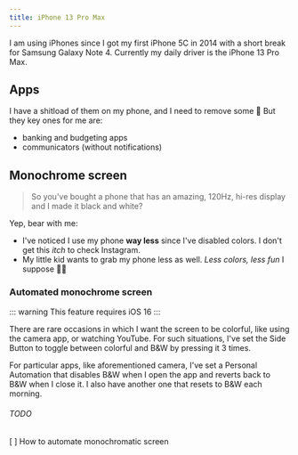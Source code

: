 ```yaml
---
title: iPhone 13 Pro Max
---
```


I am using iPhones since I got my first iPhone 5C in 2014 with a short break for Samsung Galaxy Note 4. Currently my daily driver is the iPhone 13 Pro Max. 

## Apps

I have a shitload of them on my phone, and I need to remove some 🙈 But they key ones for me are:

- banking and budgeting apps
- communicators (without notifications)

## Monochrome screen

> So you've bought a phone that has an amazing, 120Hz, hi-res display and I made it black and white?

Yep, bear with me: 

- I've noticed I use my phone **way less** since I've disabled colors. I don't get this _itch_ to check  Instagram.
- My little kid wants to grab my phone less as well. _Less colors, less fun_ I suppose 🤷‍♂️

### Automated monochrome screen

::: warning
This feature requires iOS 16
:::

There are rare occasions in which I want the screen to be colorful, like using the camera app, or watching YouTube. For such situations, I've set the Side Button to toggle between colorful and B&W by pressing it 3 times.

For particular apps, like aforementioned camera, I've set a Personal Automation that disables B&W when I open the app and reverts back to B&W when I close it. I also have another one that resets to B&W each morning.

###### TODO
[ ] How to automate monochromatic screen
